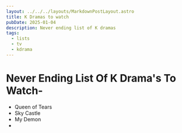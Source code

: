```yaml
---
layout: ../../../layouts/MarkdownPostLayout.astro
title: K Dramas to watch
pubDate: 2025-01-04
description: Never ending list of K dramas
tags:
  - lists
  - tv
  - kdrama
---
```

# Never Ending List Of K Drama's To Watch-

- Queen of Tears
- Sky Castle
- My Demon
- 
